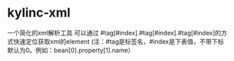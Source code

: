# kylinc-xml
一个简化的xml解析工具
可以通过 #tag[#index].#tag[#index].#tag[#index]的方式快速定位获取xml的element
(注：#tag是标签名，#index是下表值，不带下标默认为0。例如：bean[0].property[1].name）
